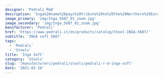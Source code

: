 ```yaml
---
designer: 'Pedrali R&D'
description: 'Inga%20name%20pays%20tribute%20to%20the%20Northern%20European%20female%20elegance.%20Barstool%20with%20upholstered%20shell%20covered%20in%20fabric%20or%20simil-leather%20and%20steel%20tube%20frame%20%D8%2016%20mm.%20Seat%20height%20780%20mm.'
image_primary: 'img/Inga_5687_01_zoom.jpg'
image_secondary: 'img/Inga_5687_02_zoom.jpg'
manufacturer: 'Pedrali'
href: 'https://www.pedrali.it/en/products/catalog/Stool-INGA-5687/'
subtitle: 'INGA soft 5687'
tags:
  - 'Pedrali'
  - 'Stools'
title: 'Inga Soft'
category: 'Stools'
slug: '/manufacturers/pedrali/stools/pedrali-r-d-inga-soft'
date: '2021-02-18'
---
```

